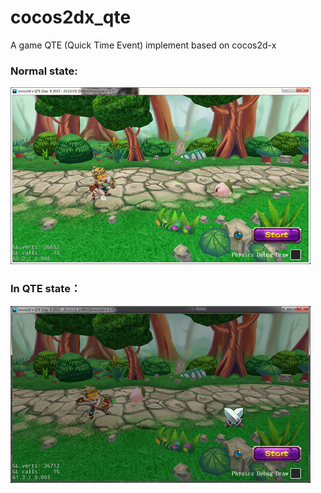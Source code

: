 # cocos2dx_qte
A game QTE (Quick Time Event) implement based on cocos2d-x

### Normal state:
![image1](/image/1.png)

### In QTE state：
![image2](/image/2.png)
